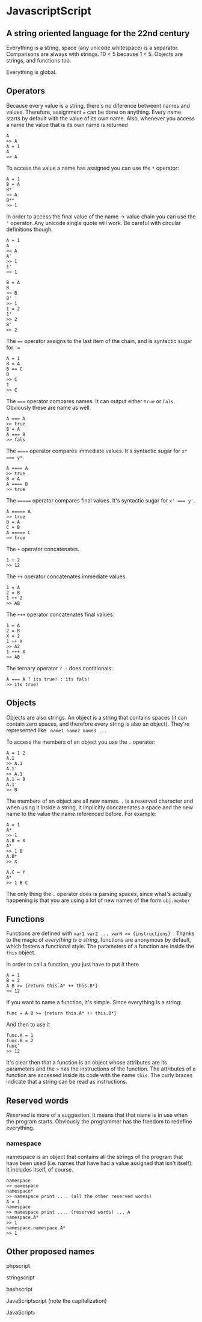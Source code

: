 # JavascriptScript

## A string oriented language for the 22nd century


Everything is a string, space (any unicode whitespace) is a separator.
Comparisons are always with strings. 
10 < 5 because 1 < 5.
Objects are strings, and functions too.

Everything is global.

## Operators

Because every value is a string, there's no diference betweent names and values.
Therefore, assignment ```=``` can be done on anything. Every name starts by default
with the value of its own name. Also, whenever you access a name the value that is its
own name is returned

```
A
>> A
A = 1
A
>> A
```

To access the value a name has assigned you can use the ```*``` operator:

```
A = 1
B = A
B*
>> A
B**
>> 1
```

In order to access the final value of the name -> value chain you can use the ``` ' ```
operator. Any unicode single quote will work. Be careful with circular definitions
though.

```
A = 1
A
>> A
A'
>> 1
1'
>> 1

B = A
B
>> B
B'
>> 1
1 = 2
1'
>> 2
B'
>> 2
```

The ``` == ``` operator assigns to the last item of the chain, and is syntactic
sugar for ``` '= ```

```
A = 1
B = A
B == C
B
>> C
1
>> C
```

The ``` === ``` operator compares names. It can output either ``` true ``` or
``` fals ```. Obviously these are name as well.

```
A === A
>> true
B = A
A === B
>> fals
```

The ``` ==== ``` operator compares immediate values. It's syntactic sugar for 
``` x* === y* ```.

```
A ==== A
>> true
B = A
A ==== B
>> true
```

The ``` ===== ``` operator compares final values. It's syntactic sugar for 
``` x' === y' ```.

```
A ===== A
>> true
B = A
C = B
A ===== C
>> true
```

The ``` + ``` operator concatenates. 

```
1 + 2
>> 12
```

The ``` ++ ``` operator concatenates immediate values. 

```
1 = A
2 = B
1 ++ 2
>> AB
```

The ``` +++ ``` operator concatenates final values. 

```
1 = A
2 = B
X = 2
1 ++ X
>> A2
1 +++ X
>> AB
```

The ternary operator ``` ? : ``` does contitionals:

```
A === A ? its true! : its fals!
>> its true!
```


## Objects

Objects are also strings. An object is a string that contains spaces (it can contain
zero spaces, and therefore every string is also an object). They're represented like
``` name1 name2 name3 ...```

To access the members of an object you use the ``` . ``` operator:

```
A = 1 2
A.1
>> A.1
A.1'
>> A.1
A.1 = B
A.1'
>> B
```

The members of an object are all new names. ``` . ``` is a  reserved character and 
when using it inside a string, it implicitly concatenates a space and the new name to 
the value the name referenced before. For example:

```
A = 1
A*
>> 1
A.B = X
A*
>> 1 B
A.B*
>> X

A.C = Y
A*
>> 1 B C
```

The only thing the ``` . ``` operator does is parsing spaces, since what's actually
happening is that you are using a lot of new names of the form ``` obj.member ```


## Functions

Functions are defined with ```var1 var2 ... varN >= {instructions} ```. Thanks to
the magic of _everything is a string_, functions are anonymous by default, which
fosters a functional style. The parameters of a function are inside the ```this```
object.

In order to call a function, you just have to put it there

```
A = 1
B = 2
A B >= {return this.A* ++ this.B*}
>> 12
```

If you want to name a function, it's simple. Since everything is a string:

```
func = A B >= {return this.A* ++ this.B*}
```

And then to use it

```
func.A = 1
func.B = 2
func’
>> 12
```

It's clear then that a function is an object whose attributes are its parameters
and the ``` > ``` has the instructions of the function. The attributes of a function
are accessed inside its code with the name ``` this ```. The curly braces indicate
that a string can be read as instructions.

## Reserved words

_Reserved_ is more of a suggestion. It means that that name is in use when the program
starts. Obviously the programmer has the freedom to redefine everything.

### namespace

namespace is an object that contains all the strings of the program that have been
used (i.e. names that have had a value assigned that isn't itself). It includes
itself, of course.

```
namespace 
>> namespace
namespace*
>> namespace print .... (all the other reserved words)
A = 1
namespace
>> namespace print .... (reserved words) ... A
namespace.A*
>> 1
namespace.namespace.A*
>> 1
```


## Other proposed names

phpscript

stringscript

bashscript

JavaScriptscript (note the capitalization)

JavaScript♭
